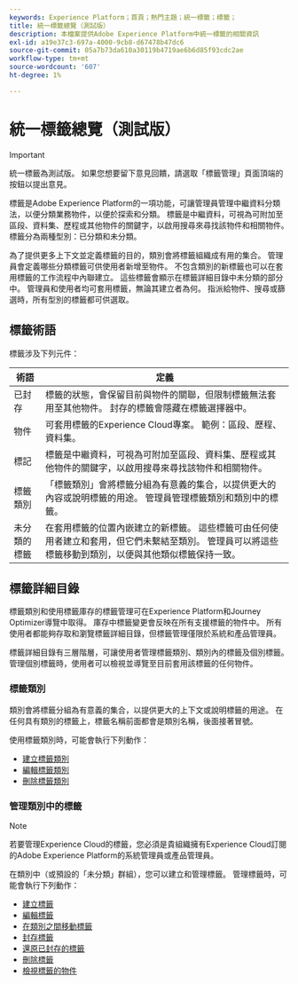 ```yaml
---
keywords: Experience Platform；首頁；熱門主題；統一標籤；標籤；
title: 統一標籤總覽（測試版）
description: 本檔案提供Adobe Experience Platform中統一標籤的相關資訊
exl-id: a19e37c3-697a-4000-9cb8-d67478b47dc6
source-git-commit: 05a7b73da610a30119b4719ae6b6d85f93cdc2ae
workflow-type: tm+mt
source-wordcount: '607'
ht-degree: 1%

---
```


# 統一標籤總覽（測試版）

>[!IMPORTANT]
>
>統一標籤為測試版。 如果您想要留下意見回饋，請選取「標籤管理」頁面頂端的按鈕以提出意見。

標籤是Adobe Experience Platform的一項功能，可讓管理員管理中繼資料分類法，以便分類業務物件，以便於探索和分類。 標籤是中繼資料，可視為可附加至區段、資料集、歷程或其他物件的關鍵字，以啟用搜尋來尋找該物件和相關物件。 標籤分為兩種型別：已分類和未分類。

為了提供更多上下文並定義標籤的目的，類別會將標籤組織成有用的集合。 管理員會定義哪些分類標籤可供使用者新增至物件。 不包含類別的新標籤也可以在套用標籤的工作流程中內聯建立。 這些標籤會顯示在標籤詳細目錄中未分類的部分中。 管理員和使用者均可套用標籤，無論其建立者為何。 指派給物件、搜尋或篩選時，所有型別的標籤都可供選取。

## 標籤術語

標籤涉及下列元件：

| 術語 | 定義 |
| --- | --- |
| 已封存 | 標籤的狀態，會保留目前與物件的關聯，但限制標籤無法套用至其他物件。  封存的標籤會隱藏在標籤選擇器中。 |
| 物件 | 可套用標籤的Experience Cloud專案。  範例：區段、歷程、資料集。 |
| 標記 | 標籤是中繼資料，可視為可附加至區段、資料集、歷程或其他物件的關鍵字，以啟用搜尋來尋找該物件和相關物件。 |
| 標籤類別 | 「標籤類別」會將標籤分組為有意義的集合，以提供更大的內容或說明標籤的用途。  管理員管理標籤類別和類別中的標籤。 |
| 未分類的標籤 | 在套用標籤的位置內嵌建立的新標籤。 這些標籤可由任何使用者建立和套用，但它們未繫結至類別。  管理員可以將這些標籤移動到類別，以便與其他類似標籤保持一致。 |

## 標籤詳細目錄

標籤類別和使用標籤庫存的標籤管理可在Experience Platform和Journey Optimizer導覽中取得。 庫存中標籤變更會反映在所有支援標籤的物件中。 所有使用者都能夠存取和瀏覽標籤詳細目錄，但標籤管理僅限於系統和產品管理員。

標籤詳細目錄有三層階層，可讓使用者管理標籤類別、類別內的標籤及個別標籤。 管理個別標籤時，使用者可以檢視並導覽至目前套用該標籤的任何物件。

### 標籤類別

類別會將標籤分組為有意義的集合，以提供更大的上下文或說明標籤的用途。 在任何具有類別的標籤上，標籤名稱前面都會是類別名稱，後面接著冒號。

使用標籤類別時，可能會執行下列動作：

* [建立標籤類別](./ui/tags-categories.md#create-tag-category)
* [編輯標籤類別](./ui/tags-categories.md#edit-tag-category-edit-tag-category)
* [刪除標籤類別](./ui/tags-categories.md#delete-tag-category-delete-tag-category)

### 管理類別中的標籤

>[!NOTE]
>
>若要管理Experience Cloud的標籤，您必須是貴組織擁有Experience Cloud訂閱的Adobe Experience Platform的系統管理員或產品管理員。

在類別中（或預設的「未分類」群組），您可以建立和管理標籤。 管理標籤時，可能會執行下列動作：

* [建立標籤](./ui/managing-tags.md#create-a-tag-create-tag)
* [編輯標籤](./ui/managing-tags.md#edit-a-tag-edit-tag)
* [在類別之間移動標籤](./ui/managing-tags.md#move-a-tag-between-categories-move-tag)
* [封存標籤](./ui/managing-tags.md#archive-a-tag-archive-tag)
* [還原已封存的標籤](./ui/managing-tags.md#restore-an-archived-tag-restore-archived-tag)
* [刪除標籤](./ui/managing-tags.md#delete-a-tag-delete-tag)
* [檢視標籤的物件](./ui/managing-tags.md#viewing-tagged-objects-view-tagged)

